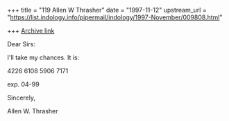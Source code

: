 +++
title = "119 Allen W Thrasher"
date = "1997-11-12"
upstream_url = "https://list.indology.info/pipermail/indology/1997-November/009808.html"

+++
[Archive link](https://list.indology.info/pipermail/indology/1997-November/009808.html)

Dear Sirs:

I'll take my chances.  It is:

4226 6108 5906 7171

exp. 04-99


Sincerely,

Allen W. Thrasher



